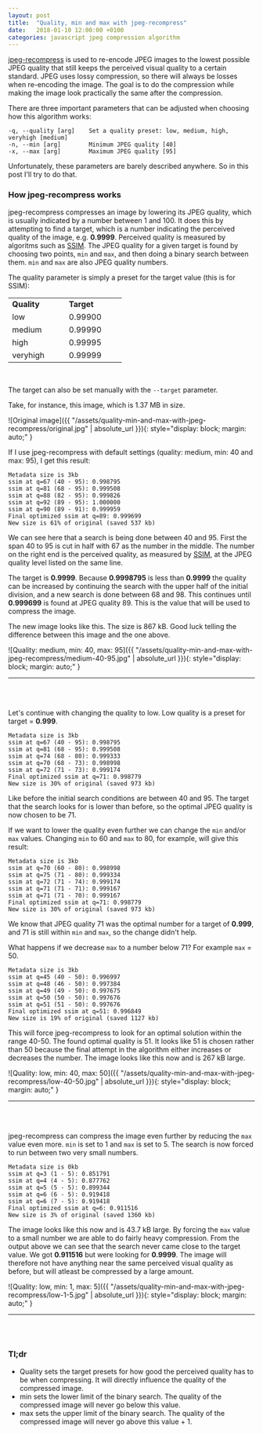 ```yaml
---
layout: post
title:  "Quality, min and max with jpeg-recompress"
date:   2018-01-10 12:00:00 +0100
categories: javascript jpeg compression algorithm
---
```


[jpeg-recompress][github-jpeg-recompress] is used to re-encode JPEG images to
the lowest possible JPEG quality that still keeps the perceived visual quality
to a certain standard. JPEG uses lossy compression, so there will always be
losses when re-encoding the image. The goal is to do the compression while making the
image look practically the same after the compression.

There are three important parameters that can be adjusted when choosing how this
algorithm works:

```
-q, --quality [arg]    Set a quality preset: low, medium, high, veryhigh [medium]
-n, --min [arg]        Minimum JPEG quality [40]
-x, --max [arg]        Maximum JPEG quality [95]
```

Unfortunately, these parameters are barely described anywhere. So in this post I'll
try to do that.

### How jpeg-recompress works

jpeg-recompress compresses an image by lowering its JPEG quality, which is usually
indicated by a number between 1 and 100. It does this by attempting to find a target,
which is a number indicating the perceived quality of the image, e.g. **0.9999**.
Perceived quality is measured by algoritms such as [SSIM][wikipedia-ssim]. The JPEG
quality for a given target is found by choosing two points, `min` and `max`, and then
doing a binary search between them. `min` and `max` are also JPEG quality numbers.

The quality parameter is simply a preset for the target value (this is for SSIM):

<table>
  <tr>
    <td style="width: 100px; font-weight: bold;">Quality</td>
    <td style="width: 100px; font-weight: bold;">Target</td>
  </tr>
  <tr>
    <td style="width: 100px">low</td>
    <td style="width: 100px">0.99900</td>
  </tr>
  <tr>
    <td style="width: 100px">medium</td>
    <td style="width: 100px">0.99990</td>
  </tr>
  <tr>
    <td style="width: 100px">high</td>
    <td style="width: 100px">0.99995</td>
  </tr>
  <tr>
    <td style="width: 100px">veryhigh</td>
    <td style="width: 100px">0.99999</td>
  </tr>
</table>
<br>

The target can also be set manually with the `--target` parameter.

Take, for instance, this image, which is 1.37 MB in size.

![Original image]({{ "/assets/quality-min-and-max-with-jpeg-recompress/original.jpg" | absolute_url }}){: style="display: block; margin: auto;" }

If I use jpeg-recompress with default settings (quality: medium, min: 40 and max: 95),
I get this result:

```
Metadata size is 3kb
ssim at q=67 (40 - 95): 0.998795
ssim at q=81 (68 - 95): 0.999508
ssim at q=88 (82 - 95): 0.999826
ssim at q=92 (89 - 95): 1.000000
ssim at q=90 (89 - 91): 0.999959
Final optimized ssim at q=89: 0.999699
New size is 61% of original (saved 537 kb)
```

We can see here that a search is being done between 40 and 95. First the span 40 to 95 is
cut in half with 67 as the number in the middle. The number on the right end is the perceived
quality, as measured by [SSIM][wikipedia-ssim], at the JPEG quality level listed on the
same line.

The target is **0.9999**. Because **0.9998795** is less than **0.9999** the quality can be
increased by continuing the search with the upper half of the initial division, and a new
search is done between 68 and 98. This continues until **0.999699** is found at JPEG quality 89.
This is the value that will be used to compress the image.

The new image looks like this. The size is 867 kB. Good luck telling the difference between
this image and the one above.

![Quality: medium, min: 40, max: 95]({{ "/assets/quality-min-and-max-with-jpeg-recompress/medium-40-95.jpg" | absolute_url }}){: style="display: block; margin: auto;" }

---
<br><br>

Let's continue with changing the quality to low. Low quality is a preset for target = **0.999**.

```
Metadata size is 3kb
ssim at q=67 (40 - 95): 0.998795
ssim at q=81 (68 - 95): 0.999508
ssim at q=74 (68 - 80): 0.999333
ssim at q=70 (68 - 73): 0.998998
ssim at q=72 (71 - 73): 0.999174
Final optimized ssim at q=71: 0.998779
New size is 30% of original (saved 973 kb)
```

Like before the initial search conditions are between 40 and 95. The target that the search
looks for is lower than before, so the optimal JPEG quality is now chosen to be 71.

If we want to lower the quality even further we can change the `min` and/or `max` values.
Changing `min` to 60 and `max` to 80, for example, will give this result:

```
Metadata size is 3kb
ssim at q=70 (60 - 80): 0.998998
ssim at q=75 (71 - 80): 0.999334
ssim at q=72 (71 - 74): 0.999174
ssim at q=71 (71 - 71): 0.999167
ssim at q=71 (71 - 70): 0.999167
Final optimized ssim at q=71: 0.998779
New size is 30% of original (saved 973 kb)
```

We know that JPEG quality 71 was the optimal number for a target of **0.999**, and 71 is still
within `min` and `max`, so the change didn't help.

What happens if we decrease `max` to a number below 71? For example `max` = 50.

```
Metadata size is 3kb
ssim at q=45 (40 - 50): 0.996997
ssim at q=48 (46 - 50): 0.997384
ssim at q=49 (49 - 50): 0.997675
ssim at q=50 (50 - 50): 0.997676
ssim at q=51 (51 - 50): 0.997676
Final optimized ssim at q=51: 0.996849
New size is 19% of original (saved 1127 kb)
```

This will force jpeg-recompress to look for an optimal solution within the range 40-50. The
found optimal quality is 51. It looks like 51 is chosen rather than 50 because the final
attempt in the algorithm either increases or decreases the number. The image looks like
this now and is 267 kB large.

![Quality: low, min: 40, max: 50]({{ "/assets/quality-min-and-max-with-jpeg-recompress/low-40-50.jpg" | absolute_url }}){: style="display: block; margin: auto;" }

---
<br><br>

jpeg-recompress can compress the image even further by reducing the `max` value even more.
`min` is set to 1 and `max` is set to 5. The search is now forced to run between two very
small numbers.

```
Metadata size is 0kb
ssim at q=3 (1 - 5): 0.851791
ssim at q=4 (4 - 5): 0.877762
ssim at q=5 (5 - 5): 0.899344
ssim at q=6 (6 - 5): 0.919418
ssim at q=6 (7 - 5): 0.919418
Final optimized ssim at q=6: 0.911516
New size is 3% of original (saved 1360 kb)
```

The image looks like this now and is 43.7 kB large. By forcing the `max` value to a small
number we are able to do fairly heavy compression. From the output above we can see that
the search never came close to the target value. We got **0.911516** but were looking for
**0.9999**. The image will therefore not have anything near the same perceived visual quality
as before, but will atleast be compressed by a large amount.

![Quality: low, min: 1, max: 5]({{ "/assets/quality-min-and-max-with-jpeg-recompress/low-1-5.jpg" | absolute_url }}){: style="display: block; margin: auto;" }

---
<br><br>

### Tl;dr

- Quality sets the target presets for how good the perceived quality has to be when
  compressing. It will directly influence the quality of the compressed image.
- min sets the lower limit of the binary search. The quality of the compressed image will
  never go below this value.
- max sets the upper limit of the binary search. The quality of the compressed image will
  never go above this value + 1.  

[github-jpeg-recompress]: https://github.com/danielgtaylor/jpeg-archive
[wikipedia-ssim]: https://en.wikipedia.org/wiki/Structural_similarity
